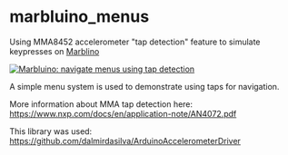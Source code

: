 # marbluino_menus

Using MMA8452 accelerometer "tap detection" feature to simulate keypresses on [Marblino](https://github.com/jablan/marbluino)

[![Marbluino: navigate menus using tap detection](http://img.youtube.com/vi/RPsT7Pjr09w/0.jpg)](http://www.youtube.com/watch?v=RPsT7Pjr09w "Marbluino: navigate menus using tap detection")

A simple menu system is used to demonstrate using taps for navigation.

More information about MMA tap detection here: https://www.nxp.com/docs/en/application-note/AN4072.pdf

This library was used: https://github.com/dalmirdasilva/ArduinoAccelerometerDriver
